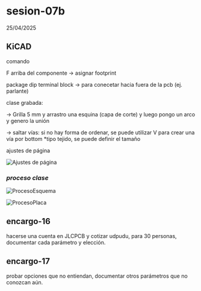 # sesion-07b

25/04/2025

## KiCAD

comando

F arriba del componente → asignar footprint

package dip
terminal block → para conecetar hacia fuera de la pcb (ej. parlante)

clase grabada:

→ Grilla 5 mm y arrastro una esquina (capa de corte) y luego pongo un arco y genero la unión

→ saltar vías: si no hay forma de ordenar, se puede utilizar V para crear una vía por bottom  *tipo tejido, se puede definir el tamaño

ajustes de página

![Ajustes de página](https://github.com/user-attachments/assets/d673d40c-4682-4d99-9b78-3ab978e72661)

### __*proceso clase*__

![ProcesoEsquema](https://github.com/user-attachments/assets/1501a09e-be7a-45b2-8e7d-a7b5f9e39222)

![ProcesoPlaca](https://github.com/user-attachments/assets/95ff2961-6f17-4c2f-9122-0dded26ce7bf)

## encargo-16

hacerse una cuenta en JLCPCB y cotizar udpudu, para 30 personas, documentar cada parámetro y elección.

## encargo-17

probar opciones que no entiendan, documentar otros parámetros que no conozcan aún.
